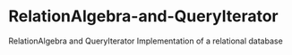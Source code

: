 # RelationAlgebra-and-QueryIterator
RelationAlgebra and QueryIterator Implementation of a relational database
